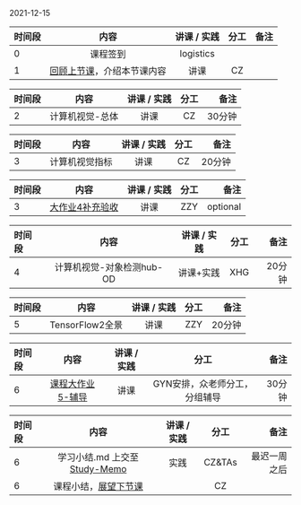 2021-12-15


| 时间段 |  内容    | 讲课 / 实践     |  分工  |  备注       |
| :---   |   :----:    |   :----:    |    :----:    | ---: |
|   0    |  课程签到     |  logistics   |          |        |
|   1    |  [回顾上节课](../WW13/WW13-Plan.md)，介绍本节课内容     |  讲课    |     CZ     |       |


| 时间段  |          内容        | 讲课 / 实践 | 分工  | 备注 |
| :----- | :-------------------: | :------: | :---: | ---: |
|   2   |     计算机视觉-总体       |     讲课     |     CZ     |   30分钟     |


| 时间段  |          内容        | 讲课 / 实践 | 分工  | 备注 |
| :----- | :-------------------: | :------: | :---: | ---: |
|   3   |     计算机视觉指标       |     讲课     |     CZ     |    20分钟    |



|时间段  |  内容    | 讲课 / 实践     |  分工  |   备注       |
| :---  |   :----:    |   :----:    |    :----:    |       ---:   |
|   3   | [大作业4补充验收]()     |  讲课    |     ZZY     |  optional       |


| 时间段  |          内容        | 讲课 / 实践 | 分工  | 备注 |
| :----- | :-------------------: | :------: | :---: | ---: |
|   4   |     计算机视觉-对象检测hub-OD       |    讲课+实践      |     XHG     |   20分钟     |


| 时间段  |          内容        | 讲课 / 实践 | 分工  | 备注 |
| :----- | :-------------------: | :------: | :---: | ---: |
|   5   |     TensorFlow2全景    |     讲课     |    ZZY      |    20分钟    |


|  时间段 |          内容        | 讲课 / 实践 | 分工  | 备注 |
| :----- | :-------------------: | :------: | :---: | ---: |
|   6    |   [课程大作业5-辅导](../../../Course-Projects/5_Project/BDMI-2021A-大作业5-说明.md)         |     讲课     |   GYN安排，众老师分工，分组辅导       |   30分钟   |


|时间段  |  内容    |  讲课 / 实践     |  分工  |  备注       |
| :---   |   :----:    |   :----:    |    :----:    | ---: |
|   6    | 学习小结.md 上交至[Study-Memo](../../Study-Memo)   |  实践    |     CZ&TAs     |   最迟一周之后     |
|   6    | 课程小结，[展望下节课](../WW15/WW15-Plan.md)    |     |  CZ   |       |

